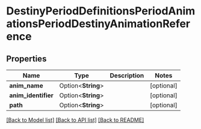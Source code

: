 # DestinyPeriodDefinitionsPeriodAnimationsPeriodDestinyAnimationReference

## Properties

Name | Type | Description | Notes
------------ | ------------- | ------------- | -------------
**anim_name** | Option<**String**> |  | [optional]
**anim_identifier** | Option<**String**> |  | [optional]
**path** | Option<**String**> |  | [optional]

[[Back to Model list]](../README.md#documentation-for-models) [[Back to API list]](../README.md#documentation-for-api-endpoints) [[Back to README]](../README.md)


